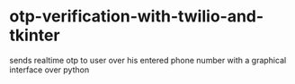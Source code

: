 # otp-verification-with-twilio-and-tkinter
sends realtime otp to user over his entered phone number with a graphical interface over python
